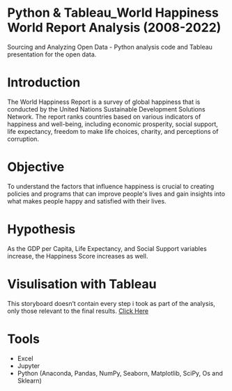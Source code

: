 # Python & Tableau_World Happiness World Report Analysis (2008-2022)
Sourcing and Analyzing Open Data - Python analysis code and Tableau presentation for the open data.

# Introduction
The World Happiness Report is a survey of global happiness that is conducted by the United Nations Sustainable Development Solutions Network. The report ranks countries based on various indicators of happiness and well-being, including economic prosperity, social support, life expectancy, freedom to make life choices, charity, and perceptions of corruption.

# Objective
To understand the factors that influence happiness is crucial to creating policies and programs that can improve people's lives and gain insights into what makes people happy and satisfied with their lives.

# Hypothesis
As the GDP per Capita, Life Expectancy, and Social Support variables increase, the Happiness Score increases as well.

# Visulisation with Tableau
This storyboard doesn’t contain every step i took as part of the analysis, only those relevant to the final results.
[Click Here](https://public.tableau.com/app/profile/sissi5829/viz/WorldHappinessReportAnalysis2008-2022/SourceandCitations)

# Tools
* Excel
* Jupyter
* Python (Anaconda, Pandas, NumPy, Seaborn, Matplotlib, SciPy, Os and Sklearn)
